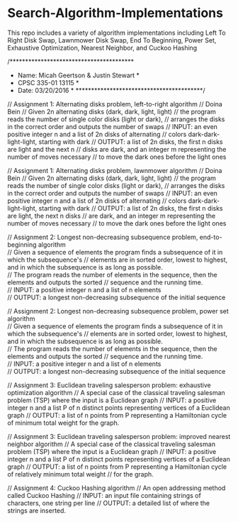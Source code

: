 # Search-Algorithm-Implementations
This repo includes a variety of algorithm implementations including Left To Right Disk Swap, Lawnmower Disk Swap, End To Beginning, Power Set, Exhaustive Optimization, Nearest Neighbor, and Cuckoo Hashing 

/****************************************                                                           
* Name: Micah Geertson & Justin Stewart *
* CPSC 335-01 13115                     *
* Date: 03/20/2016                      *
*****************************************/


// Assignment 1: Alternating disks problem, left-to-right algorithm
// Doina Bein
// Given 2n alternating disks (dark, dark, light, light)
// the program reads the number of single color disks (light or dark),
// arranges the disks in the correct order and outputs the number of swaps
// INPUT: an even positive integer n and a list of 2n disks of alternating 
// colors dark-dark-light-light, starting with dark
// OUTPUT: a list of 2n disks, the first n disks are light and the next n 
// disks are dark, and an integer m representing the number of moves necessary
// to move the dark ones before the light ones

// Assignment 1: Alternating disks problem, lawnmower algorithm
// Doina Bein
// Given 2n alternating disks (dark, dark, light, light)
// the program reads the number of single color disks (light or dark),
// arranges the disks in the correct order and outputs the number of swaps
// INPUT: an even positive integer n and a list of 2n disks of alternating 
// colors dark-dark-light-light, starting with dark
// OUTPUT: a list of 2n disks, the first n disks are light, the next n disks 
// are dark, and an integer m representing the number of moves necessary
// to move the dark ones before the light ones

// Assignment 2: Longest non-decreasing subsequence problem, end-to-beginning algorithm        
// Given a sequence of elements the program finds a subsequence of it in which the subsequence's
// elements are in sorted order, lowest to highest, and in which the subsequence is as long as possible.                     	
// The program reads the number of elements in the sequence, then the elements and outputs the sorted
// sequence and the running time.          
// INPUT: a positive integer n and a list of n elements                     	
// OUTPUT: a longest non-decreasing subsequence of the initial sequence   

// Assignment 2: Longest non-decreasing subsequence problem, power set algorithm                                                                   
// Given a sequence of elements the program finds a subsequence of it in which the subsequence's
// elements are in sorted order, lowest to highest, and in which the subsequence is as long as possible.                     	
// The program reads the number of elements in the sequence, then the elements and outputs the sorted
// sequence and the running time.          
// INPUT: a positive integer n and a list of n elements                     	
// OUTPUT: a longest non-decreasing subsequence of the initial sequence 

// Assignment 3: Euclidean traveling salesperson problem: exhaustive optimization algorithm
// A special case of the classical traveling salesman problem (TSP) where the input is a Euclidean graph
// INPUT: a positive integer n and a list P of n distinct points representing vertices of a Euclidean graph
// OUTPUT: a list of n points from P representing a Hamiltonian cycle of minimum total weight for the graph.

// Assignment 3: Euclidean traveling salesperson problem: improved nearest neighbor algorithm
// A special case of the classical traveling salesman problem (TSP) where the input is a Euclidean graph
// INPUT: a positive integer n and a list P of n distinct points representing vertices of a Euclidean graph
// OUTPUT: a list of n points from P representing a Hamiltonian cycle of relatively minimum total weight 
// for the graph.

// Assignment 4: Cuckoo Hashing algorithm
// An open addressing method called Cuckoo Hashing
// INPUT: an input file containing strings of characters, one string per line
// OUTPUT: a detailed list of where the strings are inserted. 
